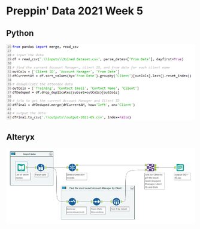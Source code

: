 # Preppin' Data 2021 Week 5

## Python
<a href="preppin-data-2021-05.py">
<img src="img-python-code-2021-05.png?raw=true" alt="Python code">
</a>

## Alteryx
<a href="/preppin-data-2021-05.yxmd">
<img src="img-alteryx-2021-05.png?raw=true" alt="Alteryx workflow">
</a>

